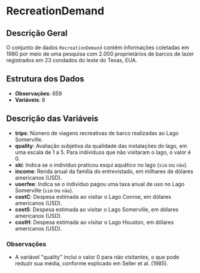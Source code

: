 # RecreationDemand

## Descrição Geral

O conjunto de dados `RecreationDemand` contém informações coletadas em 1980 por meio de uma pesquisa com 2.000 proprietários de barcos de lazer registrados em 23 condados do leste do Texas, EUA.

## Estrutura dos Dados

* **Observações**: 659
* **Variáveis**: 8

## Descrição das Variáveis

- **trips**: Número de viagens recreativas de barco realizadas ao Lago Somerville.
- **quality**: Avaliação subjetiva da qualidade das instalações do lago, em uma escala de 1 a 5. Para indivíduos que não visitaram o lago, o valor é 0.
- **ski**: Indica se o indivíduo praticou esqui aquático no lago (`sim` ou `não`).
- **income**: Renda anual da família do entrevistado, em milhares de dólares americanos (USD).
- **userfee**: Indica se o indivíduo pagou uma taxa anual de uso no Lago Somerville (`sim` ou `não`).
- **costC**: Despesa estimada ao visitar o Lago Conroe, em dólares americanos (USD).
- **costS**: Despesa estimada ao visitar o Lago Somerville, em dólares americanos (USD).
- **costH**: Despesa estimada ao visitar o Lago Houston, em dólares americanos (USD).

### Observações

- A variável "quality" inclui o valor 0 para não visitantes, o que pode reduzir sua média, conforme explicado em Seller et al. (1985).
